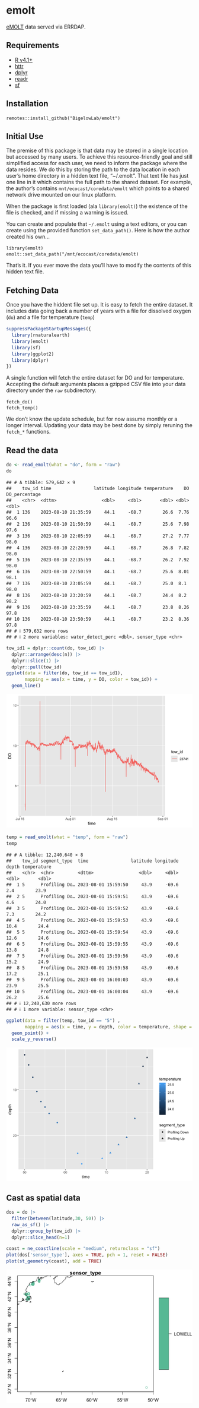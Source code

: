 emolt
================

[eMOLT](https://erddap.emolt.net/erddap/info/index.html?page=1&itemsPerPage=1000)
data served via ERRDAP.

## Requirements

- [R v4.1+](https://www.r-project.org/)
- [httr](https://CRAN.R-project.org/package=httr)
- [dplyr](https://CRAN.R-project.org/package=dplyr)
- [readr](https://CRAN.R-project.org/package=readr)
- [sf](https://CRAN.R-project.org/package=sf)

## Installation

    remotes::install_github("BigelowLab/emolt")

## Initial Use

The premise of this package is that data may be stored in a single
location but accessed by many users. To achieve this resource-friendly
goal and still simplified access for each user, we need to inform the
package where the data resides. We do this by storing the path to the
data location in each user’s home directory in a hidden text file,
“~/.emolt”. That text file has just one line in it which contains the
full path to the shared dataset. For example, the author’s contains
`mnt/ecocast/coredata/emolt` which points to a shared network drive
mounted on our linux platform.

When the package is first loaded (ala `library(emolt)`) the existence of
the file is checked, and if missing a warning is issued.

You can create and populate that `~/.emolt` using a text editors, or you
can create using the provided function `set_data_path()`. Here is how
the author created his own…

    library(emolt)
    emolt::set_data_path("/mnt/ecocast/coredata/emolt)

That’s it. If you ever move the data you’ll have to modify the contents
of this hidden text file.

## Fetching Data

Once you have the hiddent file set up. It is easy to fetch the entire
dataset. It includes data going back a number of years with a file for
dissolved oxygen (`do`) and a file for temperature (`temp`)

``` r
suppressPackageStartupMessages({
  library(rnaturalearth)
  library(emolt)
  library(sf)
  library(ggplot2)
  library(dplyr)
})
```

A single function will fetch the entire dataset for DO and for
temperature. Accepting the default arguments places a gzipped CSV file
into your data directory under the `raw` subdirectory.

    fetch_do()
    fetch_temp()

We don’t know the update schedule, but for now assume monthly or a
longer interval. Updating your data may be best done by simply reruning
the `fetch_*` functions.

## Read the data

``` r
do <- read_emolt(what = "do", form = "raw")
do
```

    ## # A tibble: 579,642 × 9
    ##    tow_id time                latitude longitude temperature    DO DO_percentage
    ##    <chr>  <dttm>                 <dbl>     <dbl>       <dbl> <dbl>         <dbl>
    ##  1 136    2023-08-10 21:35:59     44.1     -68.7        26.6  7.76          96.6
    ##  2 136    2023-08-10 21:50:59     44.1     -68.7        25.6  7.98          97.6
    ##  3 136    2023-08-10 22:05:59     44.1     -68.7        27.2  7.77          98.0
    ##  4 136    2023-08-10 22:20:59     44.1     -68.7        26.8  7.82          98.0
    ##  5 136    2023-08-10 22:35:59     44.1     -68.7        26.2  7.92          98.0
    ##  6 136    2023-08-10 22:50:59     44.1     -68.7        25.6  8.01          98.1
    ##  7 136    2023-08-10 23:05:59     44.1     -68.7        25.0  8.1           98.0
    ##  8 136    2023-08-10 23:20:59     44.1     -68.7        24.4  8.2           98.2
    ##  9 136    2023-08-10 23:35:59     44.1     -68.7        23.8  8.26          97.8
    ## 10 136    2023-08-10 23:50:59     44.1     -68.7        23.2  8.36          97.8
    ## # ℹ 579,632 more rows
    ## # ℹ 2 more variables: water_detect_perc <dbl>, sensor_type <chr>

``` r
tow_id1 = dplyr::count(do, tow_id) |>
  dplyr::arrange(desc(n)) |>
  dplyr::slice(1) |>
  dplyr::pull(tow_id)
ggplot(data = filter(do, tow_id == tow_id1), 
       mapping = aes(x = time, y = DO, color = tow_id)) +
  geom_line()
```

![](README_files/figure-gfm/unnamed-chunk-3-1.png)<!-- -->

``` r
temp = read_emolt(what = "temp", form = "raw")
temp
```

    ## # A tibble: 12,240,640 × 8
    ##    tow_id segment_type  time                latitude longitude depth temperature
    ##    <chr>  <chr>         <dttm>                 <dbl>     <dbl> <dbl>       <dbl>
    ##  1 5      Profiling Do… 2023-08-01 15:59:50     43.9     -69.6   2.4        23.9
    ##  2 5      Profiling Do… 2023-08-01 15:59:51     43.9     -69.6   4.6        24.0
    ##  3 5      Profiling Do… 2023-08-01 15:59:52     43.9     -69.6   7.3        24.2
    ##  4 5      Profiling Do… 2023-08-01 15:59:53     43.9     -69.6  10.4        24.4
    ##  5 5      Profiling Do… 2023-08-01 15:59:54     43.9     -69.6  12.6        24.6
    ##  6 5      Profiling Do… 2023-08-01 15:59:55     43.9     -69.6  13.8        24.8
    ##  7 5      Profiling Do… 2023-08-01 15:59:56     43.9     -69.6  15.2        24.9
    ##  8 5      Profiling Do… 2023-08-01 15:59:58     43.9     -69.6  17.2        25.1
    ##  9 5      Profiling Do… 2023-08-01 16:00:03     43.9     -69.6  23.9        25.5
    ## 10 5      Profiling Do… 2023-08-01 16:00:04     43.9     -69.6  26.2        25.6
    ## # ℹ 12,240,630 more rows
    ## # ℹ 1 more variable: sensor_type <chr>

``` r
ggplot(data = filter(temp, tow_id == "5") ,
       mapping = aes(x = time, y = depth, color = temperature, shape = segment_type)) +
  geom_point() + 
  scale_y_reverse()
```

![](README_files/figure-gfm/unnamed-chunk-5-1.png)<!-- -->

## Cast as spatial data

``` r
dos = do |>
  filter(between(latitude,30, 50)) |>
  raw_as_sf() |>
  dplyr::group_by(tow_id) |>
  dplyr::slice_head(n=1)
```

``` r
coast = ne_coastline(scale = "medium", returnclass = "sf")
plot(dos['sensor_type'], axes = TRUE, pch = 1, reset = FALSE)
plot(st_geometry(coast), add = TRUE)
```

![](README_files/figure-gfm/unnamed-chunk-7-1.png)<!-- -->
